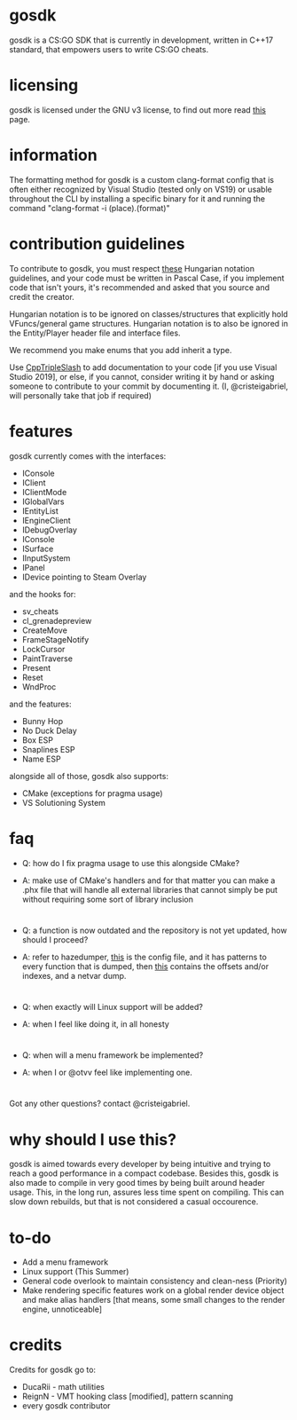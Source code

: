 # gosdk
gosdk is a CS:GO SDK that is currently in development, written in C++17 standard, that empowers users to write CS:GO cheats.

# licensing
gosdk is licensed under the GNU v3 license, to find out more read [this](https://github.com/cristeigabriel/gosdk/blob/master/LICENSE) page.

# information
The formatting method for gosdk is a custom clang-format config that is often either recognized by Visual Studio (tested only on VS19) or usable throughout the CLI by installing a specific binary for it and running the command "clang-format -i (place).(format)"

# contribution guidelines
To contribute to gosdk, you must respect [these](http://web.mst.edu/~cpp/common/hungarian.html) Hungarian notation guidelines, and your code must be written in Pascal Case, if you implement code that isn't yours, it's recommended and asked that you source and credit the creator.

Hungarian notation is to be ignored on classes/structures that explicitly hold VFuncs/general game structures. Hungarian notation is to also be ignored in the Entity/Player header file and interface files.

We recommend you make enums that you add inherit a type. 

Use [CppTripleSlash](https://marketplace.visualstudio.com/items?itemName=tcbhat.CppTripleSlash-xmldoccommentsforc) to add documentation to your code [if you use Visual Studio 2019], or else, if you cannot, consider writing it by hand or asking someone to contribute to your commit by documenting it. (I, @cristeigabriel, will personally take that job if required)

# features
gosdk currently comes with the interfaces:
- IConsole
- IClient
- IClientMode
- IGlobalVars
- IEntityList
- IEngineClient
- IDebugOverlay
- IConsole
- ISurface
- IInputSystem
- IPanel
- IDevice pointing to Steam Overlay

and the hooks for:
- sv_cheats
- cl_grenadepreview
- CreateMove
- FrameStageNotify
- LockCursor
- PaintTraverse
- Present
- Reset
- WndProc

and the features:
- Bunny Hop
- No Duck Delay
- Box ESP
- Snaplines ESP
- Name ESP

alongside all of those, gosdk also supports:
- CMake (exceptions for pragma usage)
- VS Solutioning System

# faq
- Q: how do I fix pragma usage to use this alongside CMake?

- A: make use of CMake's handlers and for that matter you can make a .phx file that will handle all external libraries that cannot simply be put without requiring some sort of library inclusion

#

- Q: a function is now outdated and the repository is not yet updated, how should I proceed?

- A: refer to hazedumper, [this](https://github.com/frk1/hazedumper/blob/master/config.json) is the config file, and it has patterns to every function that is dumped, then [this](https://github.com/frk1/hazedumper/blob/master/csgo.hpp) contains the offsets and/or indexes, and a netvar dump.

#

- Q: when exactly will Linux support will be added?

- A: when I feel like doing it, in all honesty

#

- Q: when will a menu framework be implemented?

- A: when I or @otvv feel like implementing one.

#

Got any other questions? contact @cristeigabriel.

# why should I use this?
gosdk is aimed towards every developer by being intuitive and trying to reach a good performance in a compact codebase. Besides this, gosdk is also made to compile in very good times by being built around header usage. This, in the long run, assures less time spent on compiling. This can slow down rebuilds, but that is not considered a casual occourence.

# to-do
- Add a menu framework
- Linux support (This Summer)
- General code overlook to maintain consistency and clean-ness (Priority)
- Make rendering specific features work on a global render device object and make alias handlers [that means, some small changes to the render engine, unnoticeable]

# credits
Credits for gosdk go to:
- DucaRii - math utilities
- ReignN - VMT hooking class [modified], pattern scanning
- every gosdk contributor
